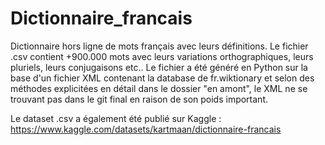 # Dictionnaire_francais
Dictionnaire hors ligne de mots français avec leurs définitions. Le fichier .csv contient +900.000 mots avec leurs variations orthographiques, leurs pluriels, leurs conjugaisons etc.. Le fichier a été généré en Python sur la base d'un fichier XML contenant la database de fr.wiktionary et selon des méthodes explicitées en détail dans le dossier "en amont", le XML ne se trouvant pas dans le git final en raison de son poids important. 

Le dataset .csv a également été publié sur Kaggle : https://www.kaggle.com/datasets/kartmaan/dictionnaire-francais
